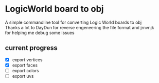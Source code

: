# LogicWorld board to obj
A simple commandline tool for converting Logic World boards to obj  
Thanks a lot to DayDun for reverse engeneering the file format and jrnvnjk for helping me debug some issues

## current progress
- [x] export vertices
- [x] export faces
- [ ] export colors
- [ ] export uvs
